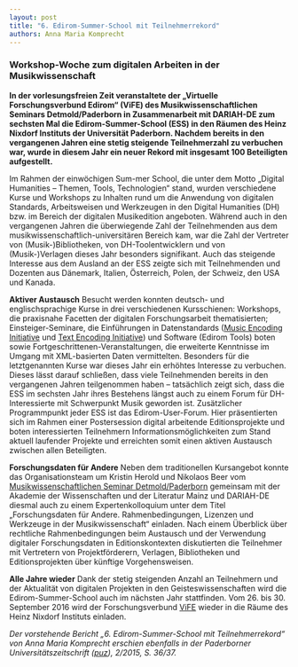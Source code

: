 ```yaml
---
layout: post
title: "6. Edirom-Summer-School mit Teilnehmerrekord"
authors: Anna Maria Komprecht
---
```


### Workshop-Woche zum digitalen Arbeiten in der Musikwissenschaft

**In der vorlesungsfreien Zeit veranstaltete der „Virtuelle Forschungsverbund
Edirom“ (ViFE) des Musikwissenschaftlichen Seminars Detmold/Paderborn in
Zusammenarbeit mit DARIAH-DE zum sechsten Mal die Edirom-Summer-School (ESS) in
den Räumen des Heinz Nixdorf Instituts der Universität Paderborn. Nachdem
bereits in den vergangenen Jahren eine stetig steigende Teilnehmerzahl zu
verbuchen war, wurde in diesem Jahr ein neuer Rekord mit insgesamt 100
Beteiligten aufgestellt.**

Im Rahmen der einwöchigen Sum-mer School, die unter dem Motto „Digital
Humanities – Themen, Tools, Technologien“ stand, wurden verschiedene Kurse und
Workshops zu Inhalten rund um die Anwendung von digitalen Standards,
Arbeitsweisen und Werkzeugen in den Digital Humanities (DH) bzw. im Bereich der
digitalen Musikedition angeboten. Während auch in den vergangenen Jahren die
überwiegende Zahl der Teilnehmenden aus dem musikwissenschaftlich-universitären
Bereich kam, war die Zahl der Vertreter von (Musik-)Bibliotheken, von
DH-Toolentwicklern und von (Musik-)Verlagen dieses Jahr besonders signifikant.
Auch das steigende Interesse aus dem Ausland an der ESS zeigte sich mit
Teilnehmenden und Dozenten aus Dänemark, Italien, Österreich, Polen, der
Schweiz, den USA und Kanada.

**Aktiver Austausch**
Besucht werden konnten deutsch- und englischsprachige Kurse in drei
verschiedenen Kursschienen: Workshops, die praxisnahe Facetten der digitalen
Forschungsarbeit thematisierten; Einsteiger-Seminare, die Einführungen in
Datenstandards ([Music Encoding Initiative] und [Text Encoding Initiative]) und
Software (Edirom Tools) boten sowie Fortgeschrittenen-Veranstaltungen, die
erweiterte Kenntnisse im Umgang mit XML-basierten Daten vermittelten.
Besonders für die letztgenannten Kurse war dieses Jahr ein erhöhtes Interesse zu
verbuchen. Dieses lässt darauf schließen, dass viele Teilnehmenden bereits in
den vergangenen Jahren teilgenommen haben – tatsächlich zeigt sich, dass die ESS
im sechsten Jahr ihres Bestehens längst auch zu einem Forum für DH-Interessierte
mit Schwerpunkt Musik geworden ist. Zusätzlicher Programmpunkt jeder ESS ist das
Edirom-User-Forum. Hier präsentierten sich im Rahmen einer Postersession digital
arbeitende Editionsprojekte und boten interessierten Teilnehmern
Informationsmöglichkeiten zum Stand aktuell laufender Projekte und erreichten
somit einen aktiven Austausch zwischen allen Beteiligten.

**Forschungsdaten für Andere**
Neben dem traditionellen Kursangebot konnte das Organisationsteam um Kristin
Herold und Nikolaos Beer vom [Musikwissenschaftlichen Seminar Detmold/Paderborn]
gemeinsam mit der Akademie der Wissenschaften und der Literatur Mainz und
DARIAH-DE diesmal auch zu einem Expertenkolloquium unter dem Titel
„Forschungsdaten für Andere. Rahmenbedingungen, Lizenzen und Werkzeuge in der
Musikwissenschaft“ einladen. Nach einem Überblick über rechtliche
Rahmenbedingungen beim Austausch und der Verwendung digitaler Forschungsdaten in
Editionskontexten diskutierten die Teilnehmer mit Vertretern von
Projektförderern, Verlagen, Bibliotheken und Editionsprojekten über künftige
Vorgehensweisen.

**Alle Jahre wieder**
Dank der stetig steigenden Anzahl an Teilnehmern und der Aktualität von
digitalen Projekten in den Geisteswissenschaften wird die Edirom-Summer-School
auch im nächsten Jahr stattfinden. Vom 26. bis 30. September 2016 wird der
Forschungsverbund [ViFE] wieder in die Räume des Heinz Nixdorf Instituts
einladen.

*Der vorstehende Bericht „6. Edirom-Summer-School mit Teilnehmerrekord“ von Anna
Maria Komprecht erschien ebenfalls in der Paderborner
Universitätszeitschrift ([puz]), 2/2015, S. 36/37.*

[puz]: https://digital.ub.uni-paderborn.de/up/periodical/structure/2918962
[ViFE]: https://edirom.de/
[Musikwissenschaftlichen Seminar Detmold/Paderborn]: https://www.muwi-detmold-paderborn.de/
[Music Encoding Initiative]: https://music-encoding.org/
[Text Encoding Initiative]: https://tei-c.org/
